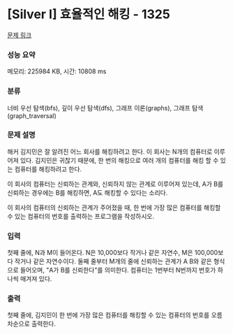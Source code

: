 # [Silver I] 효율적인 해킹 - 1325 

[문제 링크](https://www.acmicpc.net/problem/1325) 

### 성능 요약

메모리: 225984 KB, 시간: 10808 ms

### 분류

너비 우선 탐색(bfs), 깊이 우선 탐색(dfs), 그래프 이론(graphs), 그래프 탐색(graph_traversal)

### 문제 설명

<p>해커 김지민은 잘 알려진 어느 회사를 해킹하려고 한다. 이 회사는 N개의 컴퓨터로 이루어져 있다. 김지민은 귀찮기 때문에, 한 번의 해킹으로 여러 개의 컴퓨터를 해킹 할 수 있는 컴퓨터를 해킹하려고 한다.</p>

<p>이 회사의 컴퓨터는 신뢰하는 관계와, 신뢰하지 않는 관계로 이루어져 있는데, A가 B를 신뢰하는 경우에는 B를 해킹하면, A도 해킹할 수 있다는 소리다.</p>

<p>이 회사의 컴퓨터의 신뢰하는 관계가 주어졌을 때, 한 번에 가장 많은 컴퓨터를 해킹할 수 있는 컴퓨터의 번호를 출력하는 프로그램을 작성하시오.</p>

### 입력 

 <p>첫째 줄에, N과 M이 들어온다. N은 10,000보다 작거나 같은 자연수, M은 100,000보다 작거나 같은 자연수이다. 둘째 줄부터 M개의 줄에 신뢰하는 관계가 A B와 같은 형식으로 들어오며, "A가 B를 신뢰한다"를 의미한다. 컴퓨터는 1번부터 N번까지 번호가 하나씩 매겨져 있다.</p>

### 출력 

 <p>첫째 줄에, 김지민이 한 번에 가장 많은 컴퓨터를 해킹할 수 있는 컴퓨터의 번호를 오름차순으로 출력한다.</p>



